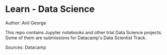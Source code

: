 # Learn - Data Science
Author: Anil George

This repo contains Jupyter notebooks and other trial Data Science projects.
Some of them are submissions for Datacamp's Data Scientist Track.

Sources: Datacamp
